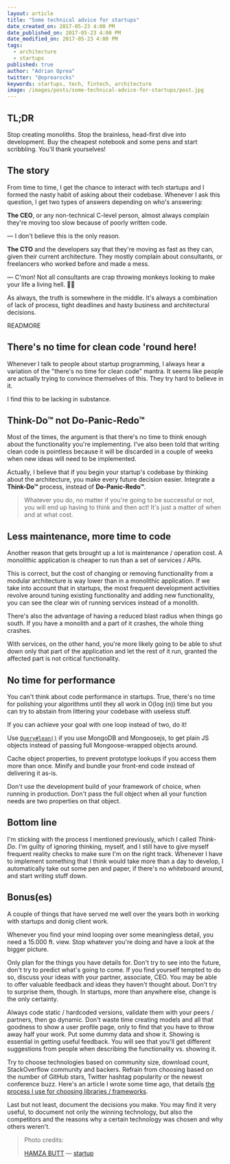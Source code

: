 ```yaml
---
layout: article
title: "Some technical advice for startups"
date_created_on: 2017-05-23 4:00 PM
date_published_on: 2017-05-23 4:00 PM
date_modified_on: 2017-05-23 4:00 PM
tags:
  - architecture
  - startups
published: true
author: "Adrian Oprea"
twitter: "@oprearocks"
keywords: startups, tech, fintech, architecture
image: /images/posts/some-technical-advice-for-startups/post.jpg
---
```


## TL;DR

Stop creating monoliths. Stop the brainless, head-first dive into development. Buy the cheapest notebook and some pens and start scribbling. You'll thank yourselves!

## The story

From time to time, I get the chance to interact with tech startups and I formed the nasty habit of asking about their codebase. Whenever I ask this question, I get two types of answers depending on who's answering:

**The CEO**, or any non-technical C-level person, almost always complain they're moving too slow because of poorly written code.

&mdash; I don't believe this is the only reason.

**The CTO** and the developers say that they're moving as fast as they can, given their current architecture. They mostly complain about
consultants, or freelancers who worked before and made a mess.

&mdash; C'mon! Not all consultants are crap throwing monkeys looking to make your life a living hell. 🐒💩

As always, the truth is somewhere in the middle. It's always a combination of lack of process, tight deadlines and hasty business and
architectural decisions.

READMORE

## There's no time for clean code 'round here!

Whenever I talk to people about startup programming, I always hear a variation of the "there's no time for clean code" mantra. It seems like people are actually trying to convince themselves of this. They try hard to believe in it.

I find this to be lacking in substance.

## Think-Do&#8482; not Do-Panic-Redo&#8482;

Most of the times, the argument is that there's no time to think enough about the functionality you're implementing. I've also been told that writing clean code is pointless because it will be discarded in a couple of weeks when new ideas will need to be implemented.

Actually, I believe that if you begin your startup's codebase by thinking about the architecture, you make every future decision easier. Integrate a **Think-Do&#8482;** process, instead of **Do-Panic-Redo&#8482;**.

> Whatever you do, no matter if you're going to be successful or not, you will end up having to think and then act!
> It's just a matter of when and at what cost.

## Less maintenance, more time to code
Another reason that gets brought up a lot is maintenance / operation cost. A monolithic application is cheaper to run than a set of services / APIs.

This is correct, but the cost of changing or removing functionality from a modular architecture is way lower than in a monolithic application.
If we take into account that in startups, the most frequent development activities revolve around tuning existing functionality and adding new functionality, you can see the clear win of running services instead of a monolith.

There's also the advantage of having a reduced blast radius when things go south. If you have a monolith and a part of it crashes, the whole thing crashes.

With services, on the other hand, you're more likely going to be able to shut down only that part of the application and let the rest of it run, granted the affected part is not critical functionality.

## No time for performance

You can't think about code performance in startups. True, there's no time for polishing your algorithms until they all work in O(log (n)) time but you can try to abstain from littering your codebase with useless stuff.

If you can achieve your goal with one loop instead of two, do it!

Use [`Query#lean()`](http://mongoosejs.com/docs/api.html#query_Query-lean) if you use MongoDB and Mongoosejs, to get plain JS objects instead of passing full Mongoose-wrapped objects around.

Cache object properties, to prevent prototype lookups if you access them more than once. Minify and bundle your front-end code instead of delivering it as-is.

Don't use the development build of your framework of choice, when running in production. Don't pass the full object when all your function needs are two properties on that object.

## Bottom line

I'm sticking with the process I mentioned previously, which I called *Think-Do*. I'm guilty of ignoring thinking, myself, and I still have to give myself frequent reality checks to make sure I'm on the right track. Whenever I have to implement something that I think would take more than a day to develop, I automatically take out some pen and paper, if there's no whiteboard around, and start writing stuff down.

## Bonus(es)

A couple of things that have served me well over the years both in working with startups and donig client work.

Whenever you find your mind looping over some meaningless detail, you need a 15.000 ft. view. Stop whatever you're doing and have a look at the bigger picture.

Only plan for the things you have details for. Don't try to see into the future, don't try to predict what's going to come. If you find yourself tempted to do so, discuss your ideas with your partner, associate, CEO. You may be able to offer valuable feedback and ideas they haven't thought about. Don't try to surprise them, though. In startups, more than anywhere else, change is the only certainty.

Always code static / hardcoded versions, validate them with your peers / partners, then go dynamic. Don't waste time creating models and all that goodness to show a user profile page, only to find that you have to throw away half your work. Put some dummy data and show it. Showing is essential in getting useful feedback. You will see that you'll get different suggestions from people when describing the functionality vs. showing it.

Try to choose technologies based on community size, download count, StackOverflow community and backers. Refrain from choosing based on the number of GitHub stars, Twitter hashtag popularity or the newest conference buzz. Here's an article I wrote some time ago, that details [the process I use for choosing libraries / frameworks](/blog/top-5-things-to-consider-when-choosing-a-new-technology/).

Last but not least, document the decisions you make. You may find it very useful, to document not only the winning technology, but also the competitors and the reasons why a certain technology was chosen and why others weren't.

> Photo credits:
>
> [HAMZA BUTT](https://www.flickr.com/photos/141735806@N08/) &mdash; [startup](https://flic.kr/p/Ub2RKU)
